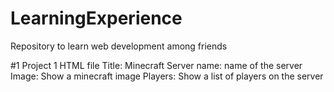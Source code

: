 # LearningExperience
Repository to learn web development among friends

#1 Project 1
HTML file
Title: Minecraft
Server name: name of the server
Image: Show a minecraft image
Players: Show a list of players on the server
